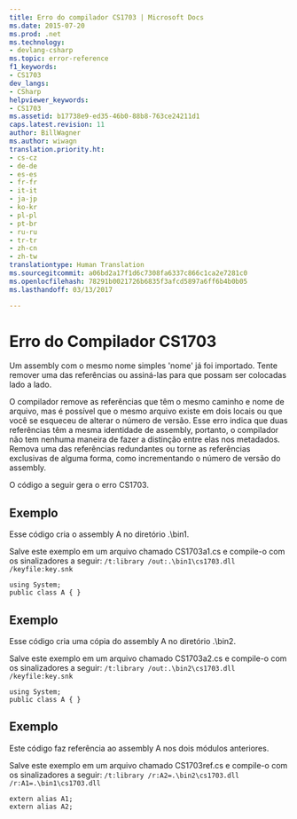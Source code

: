 ```yaml
---
title: Erro do compilador CS1703 | Microsoft Docs
ms.date: 2015-07-20
ms.prod: .net
ms.technology:
- devlang-csharp
ms.topic: error-reference
f1_keywords:
- CS1703
dev_langs:
- CSharp
helpviewer_keywords:
- CS1703
ms.assetid: b17738e9-ed35-46b0-88b8-763ce24211d1
caps.latest.revision: 11
author: BillWagner
ms.author: wiwagn
translation.priority.ht:
- cs-cz
- de-de
- es-es
- fr-fr
- it-it
- ja-jp
- ko-kr
- pl-pl
- pt-br
- ru-ru
- tr-tr
- zh-cn
- zh-tw
translationtype: Human Translation
ms.sourcegitcommit: a06bd2a17f1d6c7308fa6337c866c1ca2e7281c0
ms.openlocfilehash: 78291b0021726b6835f3afcd5897a6ff6b4b0b05
ms.lasthandoff: 03/13/2017

---
```

# <a name="compiler-error-cs1703"></a>Erro do Compilador CS1703
Um assembly com o mesmo nome simples 'nome' já foi importado. Tente remover uma das referências ou assiná-las para que possam ser colocadas lado a lado.  
  
 O compilador remove as referências que têm o mesmo caminho e nome de arquivo, mas é possível que o mesmo arquivo existe em dois locais ou que você se esqueceu de alterar o número de versão. Esse erro indica que duas referências têm a mesma identidade de assembly, portanto, o compilador não tem nenhuma maneira de fazer a distinção entre elas nos metadados. Remova uma das referências redundantes ou torne as referências exclusivas de alguma forma, como incrementando o número de versão do assembly.  
  
 O código a seguir gera o erro CS1703.  
  
## <a name="example"></a>Exemplo  
 Esse código cria o assembly A no diretório .\bin1.  
  
 Salve este exemplo em um arquivo chamado CS1703a1.cs e compile-o com os sinalizadores a seguir: `/t:library /out:.\bin1\cs1703.dll /keyfile:key.snk`  
  
```  
using System;  
public class A { }  
```  
  
## <a name="example"></a>Exemplo  
 Esse código cria uma cópia do assembly A no diretório .\bin2.  
  
 Salve este exemplo em um arquivo chamado CS1703a2.cs e compile-o com os sinalizadores a seguir: `/t:library /out:.\bin2\cs1703.dll /keyfile:key.snk`  
  
```  
using System;  
public class A { }  
```  
  
## <a name="example"></a>Exemplo  
 Este código faz referência ao assembly A nos dois módulos anteriores.  
  
 Salve este exemplo em um arquivo chamado CS1703ref.cs e compile-o com os sinalizadores a seguir: `/t:library /r:A2=.\bin2\cs1703.dll /r:A1=.\bin1\cs1703.dll`  
  
```  
extern alias A1;  
extern alias A2;  
```
